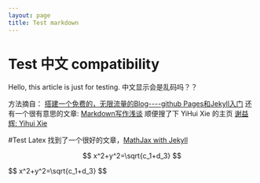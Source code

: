 ```yaml
---
layout: page
title: Test markdown
---
```


# Test 中文 compatibility
Hello, this article is just for testing. 
中文显示会是乱码吗？？

方法摘自：
[搭建一个免费的，无限流量的Blog----github Pages和Jekyll入门](http://www.ruanyifeng.com/blog/2012/08/blogging_with_jekyll.html)
还有一个很有意思的文章:
[Markdown写作浅谈](http://www.yangzhiping.com/tech/r-markdown-knitr.html)
顺便搜了下 YiHui Xie 的主页
[谢益辉: Yihui Xie](http://yihui.name/cn/)

#Test Latex
找到了一个很好的文章，[MathJax with Jekyll](http://gastonsanchez.com/opinion/2014/02/16/Mathjax-with-jekyll/)

$$
x^2+y^2=\sqrt{c_1+d_3}
$$

<div>
$$
x^2+y^2=\sqrt{c_1+d_3}
$$
</div>



